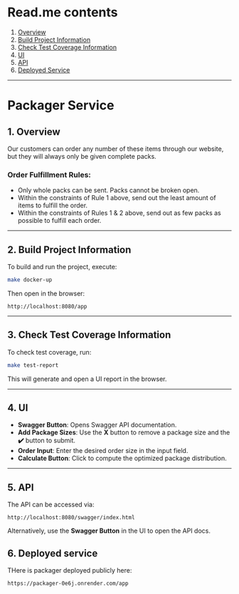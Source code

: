 # Read.me contents

1. [Overview](#1-overview)
2. [Build Project Information](#2-build-project-information)
3. [Check Test Coverage Information](#3-check-test-coverage-information)
4. [UI](#4-ui)
5. [API](#5-api)
6. [Deployed Service](#6-deployed-service)

---

# Packager Service

## 1. Overview  
Our customers can order any number of these items through our website, but they will always only be given complete packs.

### Order Fulfillment Rules:
- Only whole packs can be sent. Packs cannot be broken open.
- Within the constraints of Rule 1 above, send out the least amount of items to fulfill the order.
- Within the constraints of Rules 1 & 2 above, send out as few packs as possible to fulfill each order.

---

## 2. Build Project Information  
To build and run the project, execute:  
```sh
make docker-up
```
Then open in the browser:  
```
http://localhost:8080/app
```

---

## 3. Check Test Coverage Information  
To check test coverage, run:  
```sh
make test-report
```
This will generate and open a UI report in the browser.

---

## 4. UI  
- **Swagger Button**: Opens Swagger API documentation.  
- **Add Package Sizes**: Use the **X** button to remove a package size and the **✔️** button to submit.  
- **Order Input**: Enter the desired order size in the input field.  
- **Calculate Button**: Click to compute the optimized package distribution.  

---

## 5. API  
The API can be accessed via:  
```
http://localhost:8080/swagger/index.html
```
Alternatively, use the **Swagger Button** in the UI to open the API docs.

## 6. Deployed service
THere is packager deployed publicly here:

```
https://packager-0e6j.onrender.com/app
```